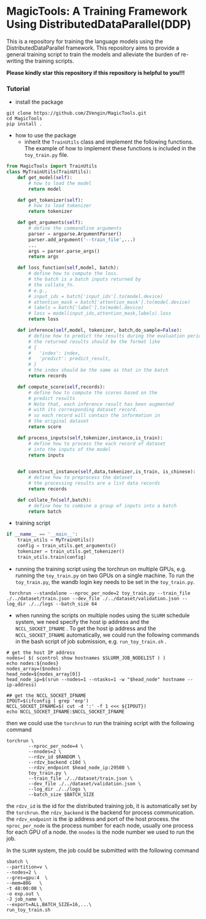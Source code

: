 # MagicTools: A Training Framework Using DistributedDataParallel(DDP)
This is a repository for training the language models 
using the DistributedDataParallel framework.
This repository aims to provide a general training script
to train the models and alleviate the burden of re-writing
the training scripts.

__Please kindly star this repository if this repository 
is helpful to you!!!__

### Tutorial
- install the package
```shell
git clone https://github.com/ZVengin/MagicTools.git
cd MagicTools
pip install .
```

- how to use the package
  - inherit the `TrainUtils` class and implement the following
  functions. The example of how to implement these functions 
  is included in the `toy_train.py` file.
```python
from MagicTools import TrainUtils
class MyTrainUtils(TrainUtils):
    def get_model(self):
        # how to load the model
        return model

    def get_tokenizer(self):
        # how to load tokenizer
        return tokenizer

    def get_arguments(self):
        # define the commandline arguments
        parser = argparse.ArgumentParser()
        parser.add_argument('--train_file',...)
        ...
        args = parser.parse_args()
        return args

    def loss_function(self,model, batch):
        # define how to compute the loss.
        # the batch is a batch inputs returned by
        # the collate_fn.
        # e.g., 
        # input_ids = batch['input_ids'].to(model.device)
        # attention_mask = batch['attention_mask'].to(model.device)
        # labels = batch['label'].to(model.device)
        # loss = model(input_ids,attention_mask,labels).loss
        return loss

    def inference(self,model, tokenizer, batch,do_sample=False):
        # define how to predict the results during the evaluation period
        # the returned results should be the format like
        # {
        #   'index': index,
        #   'predict': predict_result,
        # }
        # the index should be the same as that in the batch
        return records

    def compute_score(self,records):
        # define how to compute the scores based on the
        # predict results
        # Note that, each inference result has been augmented 
        # with its corresponding dataset record.
        # so each record will contain the information in 
        # the original dataset
        return score

    def process_inputs(self,tokenizer,instance,is_train):
        # define how to process the each record of dataset
        # into the inputs of the model
        return inputs
        

    def construct_instance(self,data,tokenizer,is_train, is_chinese):
        # define how to preprocess the dataset
        # the processing results are a list data records
        return records

    def collate_fn(self,batch):
        # define how to combine a group of inputs into a batch
        return batch
```

- training script
```python
if __name__ == '__main__':
    train_utils = MyTrainUtils()
    config = train_utils.get_arguments()
    tokenizer = train_utils.get_tokenizer()
    train_utils.train(config)
```

- running the training script using the torchrun on
multiple GPUs, e.g. running the `toy_train.py` on two GPUs
on a single machine. To run the `toy_train.py`, the wandb login
key needs to be set in the `toy_train.py`.
```shell
 torchrun --standalone --nproc_per_node=2 toy_train.py --train_file ./../dataset/train.json --dev_file ./../dataset/validation.json --log_dir ./../logs --batch_size 64
 ```

- when running the scripts on multiple nodes using the `SLURM` schedule system, 
we need specify the host ip address and the `NCCL_SOCKET_IFNAME` . To get the host ip address
and the `NCCL_SOCKET_IFNAME` automatically, we could run the following commands in 
the bash script of job submission, e.g. `run_toy_train.sh` .
```shell
# get the host IP address
nodes=( $( scontrol show hostnames $SLURM_JOB_NODELIST ) )
echo nodes:${nodes}
nodes_array=($nodes)
head_node=${nodes_array[0]}
head_node_ip=$(srun --nodes=1 --ntasks=1 -w "$head_node" hostname --ip-address)

## get the NCCL_SOCKET_IFNAME
IPOUT=$(ifconfig | grep 'enp')
NCCL_SOCKET_IFNAME=$( cut -d ':' -f 1 <<< ${IPOUT})
echo NCCL_SOCKET_IFNAME:$NCCL_SOCKET_IFNAME
```
then we could use the `torchrun` to run the training script with the following command
```shell
torchrun \
        --nproc_per_node=4 \
        --nnodes=2 \
        --rdzv_id $RANDOM \
        --rdzv_backend c10d \
        --rdzv_endpoint $head_node_ip:29500 \
        toy_train.py \
        --train_file ./../dataset/train.json \
        --dev_file ./../dataset/validation.json \
        --log_dir ./../logs \
        --batch_size $BATCH_SIZE
```
the `rdzv_id` is the id for the distributed training job, 
it is automatically set by the `torchrun`.
the `rdzv_backend` is the backend for process communication.
the `rdzv_endpoint` is the ip address and port of the host
process.
the `nproc_per_node` is the process number for each node,
usually one process for each GPU of a node.
the `nnodes` is the node number we used to run the job.

In the `SLURM` system, the job could be submitted with the 
following command
```shell
sbatch \
--partition=v \
--nodes=2 \
--gres=gpu:4  \
--mem=80G   \
-t 48:00:00 \
-o exp.out \
-J job_name \
--export=ALL,BATCH_SIZE=16,...\
run_toy_train.sh
```